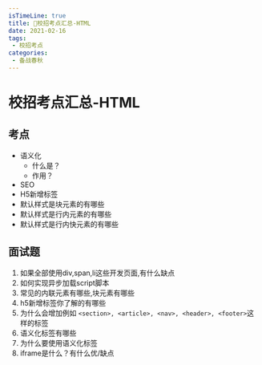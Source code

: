 ```yaml
---
isTimeLine: true
title: 🚀校招考点汇总-HTML
date: 2021-02-16
tags:
 - 校招考点
categories:
 - 备战春秋
---
```

# 校招考点汇总-HTML

## 考点
* 语义化
  * 什么是？
  * 作用？
* SEO
* H5新增标签
* 默认样式是块元素的有哪些
* 默认样式是行内元素的有哪些
* 默认样式是行内快元素的有哪些

## 面试题
1. 如果全部使用div,span,li这些开发页面,有什么缺点
2. 如何实现异步加载script脚本
3. 常见的内联元素有哪些,块元素有哪些
4. h5新增标签你了解的有哪些
5. 为什么会增加例如 `<section>, <article>, <nav>, <header>, <footer>`这样的标签
6. 语义化标签有哪些
7. 为什么要使用语义化标签
8. iframe是什么？有什么优/缺点
